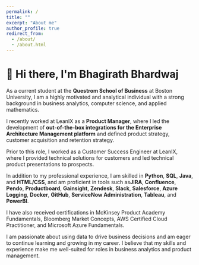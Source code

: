 ```yaml
---
permalink: /
title: ""
excerpt: "About me"
author_profile: true
redirect_from: 
  - /about/
  - /about.html
---
```


👋 Hi there, I'm **Bhagirath Bhardwaj**
======
As a current student at the **Questrom School of Business** at Boston University, I am a highly motivated and analytical individual with a strong background in business analytics, computer science, and applied mathematics. 

I recently worked at LeanIX as a **Product Manager**, where I led the development of **out-of-the-box integrations for the Enterprise Architecture Management platform** and defined product strategy, customer acquisition and retention strategy. 

Prior to this role, I worked as a Customer Success Engineer at LeanIX, where I provided technical solutions for customers and led technical product presentations to prospects.

In addition to my professional experience, I am skilled in **Python**, **SQL**, **Java**, and **HTML/CSS**, and am proficient in tools such as**JIRA**, **Confluence**, **Pendo**, **Productboard**, **Gainsight**, **Zendesk**, **Slack**, **Salesforce**, **Azure Logging**, **Docker**, **GitHub**, **ServiceNow Administration**, **Tableau**, and **PowerBI**. 

I have also received certifications in McKinsey Product Academy Fundamentals, Bloomberg Market Concepts, AWS Certified Cloud Practitioner, and Microsoft Azure Fundamentals.

I am passionate about using data to drive business decisions and am eager to continue learning and growing in my career. I believe that my skills and experience make me well-suited for roles in business analytics and product management.
